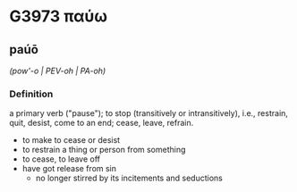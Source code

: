 # G3973 παύω

## paúō

_(pow'-o | PEV-oh | PA-oh)_

### Definition

a primary verb ("pause"); to stop (transitively or intransitively), i.e., restrain, quit, desist, come to an end; cease, leave, refrain.

- to make to cease or desist
- to restrain a thing or person from something
- to cease, to leave off
- have got release from sin
  - no longer stirred by its incitements and seductions

